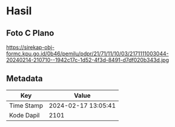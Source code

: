 # Hasil

## Foto C Plano

https://sirekap-obj-formc.kpu.go.id/0b46/pemilu/pdpr/21/71/11/10/03/2171111003044-20240214-210710--1942c17c-1d52-4f3d-8491-d7df020b343d.jpg


## Metadata

| Key        | Value               |
| ---------- | ------------------- |
| Time Stamp | 2024-02-17 13:05:41 |
| Kode Dapil | 2101                |



